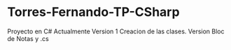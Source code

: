 # Torres-Fernando-TP-CSharp
Proyecto en C#
Actualmente Version 1
Creacion de las clases. Version Bloc de Notas y .cs
